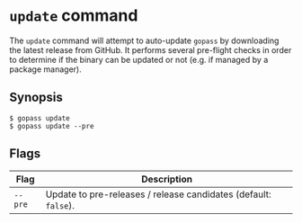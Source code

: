 # `update` command

The `update` command will attempt to auto-update `gopass` by downloading the
latest release from GitHub. It performs several pre-flight checks in order to
determine if the binary can be updated or not (e.g. if managed by a package
manager).

## Synopsis

```
$ gopass update
$ gopass update --pre
```

## Flags

Flag | Description
---- | -----------
`--pre` | Update to pre-releases / release candidates (default: `false`).
